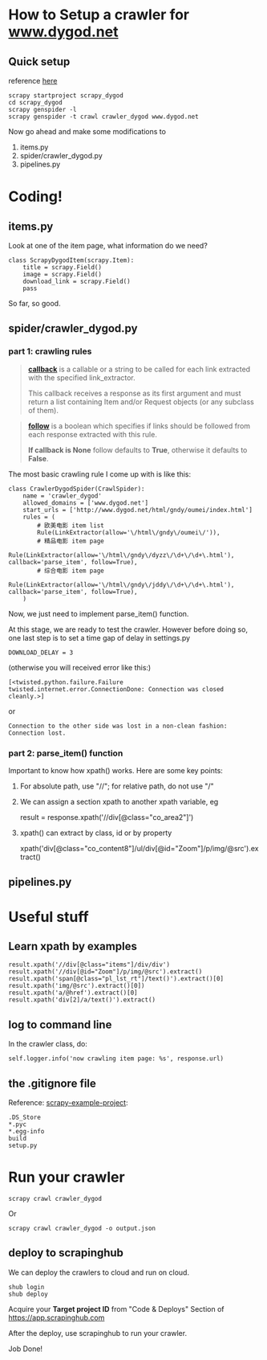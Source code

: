 # How to Setup a crawler for www.dygod.net

## Quick setup

reference [here](http://doc.scrapy.org/en/latest/topics/commands.html?highlight=template#genspider)

    scrapy startproject scrapy_dygod
    cd scrapy_dygod
    scrapy genspider -l
    scrapy genspider -t crawl crawler_dygod www.dygod.net


Now go ahead and make some modifications to 

1. items.py
1. spider/crawler_dygod.py
1. pipelines.py

# Coding!

## items.py

Look at one of the item page, what information do we need? 

    class ScrapyDygodItem(scrapy.Item):
        title = scrapy.Field()
        image = scrapy.Field()
        download_link = scrapy.Field()
        pass

So far, so good. 

## spider/crawler_dygod.py

### part 1: crawling rules

> __[callback](http://doc.scrapy.org/en/latest/topics/spiders.html#crawling-rules)__ is a callable or a string to be called for each link extracted with the specified link_extractor. 
>
> This callback receives a response as its first argument and must return a list containing Item and/or Request objects (or any subclass of them).

> __[follow](http://doc.scrapy.org/en/latest/topics/spiders.html#crawling-rules)__ is a boolean which specifies if links should be followed from each response extracted with this rule. 
>
> __If callback is None__ follow defaults to __True__, otherwise it defaults to __False__.

The most basic crawling rule I come up with is like this: 

    class CrawlerDygodSpider(CrawlSpider):
        name = 'crawler_dygod'
        allowed_domains = ['www.dygod.net']
        start_urls = ['http://www.dygod.net/html/gndy/oumei/index.html']
        rules = (
            # 欧美电影 item list
            Rule(LinkExtractor(allow='\/html\/gndy\/oumei\/')),
            # 精品电影 item page
            Rule(LinkExtractor(allow='\/html\/gndy\/dyzz\/\d+\/\d+\.html'), callback='parse_item', follow=True),
            # 综合电影 item page
            Rule(LinkExtractor(allow='\/html\/gndy\/jddy\/\d+\/\d+\.html'), callback='parse_item', follow=True),
        )

Now, we just need to implement parse_item() function. 

At this stage, we are ready to test the crawler. However before doing so, one last step is to set a time gap of delay in settings.py

    DOWNLOAD_DELAY = 3

(otherwise you will received error like this:)

    [<twisted.python.failure.Failure twisted.internet.error.ConnectionDone: Connection was closed cleanly.>]

or 

    Connection to the other side was lost in a non-clean fashion: Connection lost.

### part 2: parse_item() function

Important to know how xpath() works. Here are some key points:

1. For absolute path, use "//"; for relative path, do not use "/"

1. We can assign a section xpath to another xpath variable, eg

    result = response.xpath('//div[@class="co_area2"]')

1. xpath() can extract by class, id or by property

    xpath('div[@class="co_content8"]/ul/div[@id="Zoom"]/p/img/@src').extract()

## pipelines.py

# Useful stuff

## Learn xpath by examples

    result.xpath('//div[@class="items"]/div/div')
    result.xpath('//div[@id="Zoom"]/p/img/@src').extract()
    result.xpath('span[@class="pl_lst_rt"]/text()').extract()[0]
    result.xpath('img/@src').extract()[0])
    result.xpath('a/@href').extract()[0]
    result.xpath('div[2]/a/text()').extract()

## log to command line

In the crawler class, do:

    self.logger.info('now crawling item page: %s', response.url)

## the .gitignore file

Reference: [scrapy-example-project](https://github.com/mattes/scrapy-example-project/blob/master/.gitignore):

    .DS_Store
    *.pyc
    *.egg-info
    build
    setup.py

# Run your crawler

    scrapy crawl crawler_dygod

Or

    scrapy crawl crawler_dygod -o output.json

## deploy to scrapinghub

We can deploy the crawlers to cloud and run on cloud.

    shub login
    shub deploy

Acquire your __Target project ID__ from "Code & Deploys" Section of https://app.scrapinghub.com 

After the deploy, use scrapinghub to run your crawler.

Job Done! 
